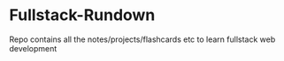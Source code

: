# Fullstack-Rundown
Repo contains all the notes/projects/flashcards etc to learn fullstack web development

